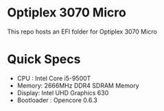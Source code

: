# Optiplex 3070 Micro
This repo hosts an EFI folder for Optiplex 3070 Micro

# Quick Specs
- CPU : Intel Core i5-9500T
- Memory: 2666MHz DDR4 SDRAM Memory
- Display: Intel UHD Graphics 630
- Bootloader : Opencore 0.6.3